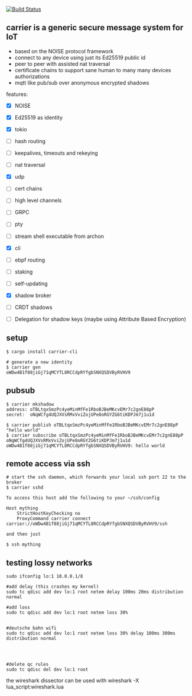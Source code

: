 [![Build Status](https://travis-ci.org/aep/devguard.svg?branch=master)](https://travis-ci.org/aep/devguard)

carrier is a generic secure message system for IoT
-----------

 - based on the NOISE protocol framework
 - connect to any device using just its Ed25519 public id
 - peer to peer with assisted nat traversal
 - certificate chains to support sane human to many many devices authorizations
 - mqtt like pub/sub over anonymous encrypted shadows

features:

- [x] NOISE
- [x] Ed25519 as identity
- [x] tokio
- [ ] hash routing
- [ ] keepalives, timeouts and rekeying
- [ ] nat traversal
- [x] udp
- [ ] cert chains
- [ ] high level channels
- [ ] GRPC
- [ ] pty
- [ ] stream shell executable from archon
- [x] cli
- [ ] ebpf routing
- [ ] staking
- [ ] self-updating
- [x] shadow broker
- [ ] CRDT shadows
- [ ] Delegation for shadow keys (maybe using Attribute Based Encryption)


setup
--------
```
$ cargo install carrier-cli

# generate a new identity
$ carrier gen
oWDw4B1f88jiGj71qMCYTL8RCCdpRYfgbSNXQSDVByRVHV9
```

pubsub
----
```
$ carrier mkshadow
address: oTBLtqxSmzPc4yeMinMfFe1RboBJBeMKcvEMr7c2gnE88pP
secret:  oNqWCfg4UQJXVsRMxVviZojUPe8oRGYZG6tiKDPJm7j1u1d

$ carrier publish oTBLtqxSmzPc4yeMinMfFe1RboBJBeMKcvEMr7c2gnE88pP "hello world"
$ carrier subscribe oTBLtqxSmzPc4yeMinMfFe1RboBJBeMKcvEMr7c2gnE88pP oNqWCfg4UQJXVsRMxVviZojUPe8oRGYZG6tiKDPJm7j1u1d 
oWDw4B1f88jiGj71qMCYTL8RCCdpRYfgbSNXQSDVByRVHV9: hello world

```


remote access via ssh
----
```
# start the ssh daemon, which forwards your local ssh port 22 to the broker
$ carrier sshd

To access this host add the following to your ~/ssh/config

Host mything
    StrictHostKeyChecking no
    ProxyCommand carrier connect carrier://oWDw4B1f88jiGj71qMCYTL8RCCdpRYfgbSNXQSDVByRVHV9/ssh

and then just

$ ssh mything

```





testing lossy networks
---------------

```
sudo ifconfig lo:1 10.0.0.1/8

#add delay (this crashes my kernel)
sudo tc qdisc add dev lo:1 root netem delay 100ms 20ms distribution normal

#add loss
sudo tc qdisc add dev lo:1 root netem loss 30%


#deutsche bahn wifi
sudo tc qdisc add dev lo:1 root netem loss 30% delay 100ms 300ms distribution normal




#delete qc rules
sudo tc qdisc del dev lo:1 root

```

the wireshark dissector can be used with
wireshark -X lua_script:wireshark.lua


